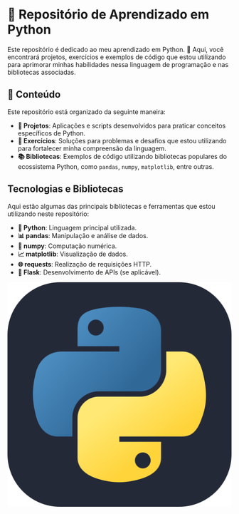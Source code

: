 # 🐍 Repositório de Aprendizado em Python

Este repositório é dedicado ao meu aprendizado em Python. 🚀 Aqui, você encontrará projetos, exercícios e exemplos de código que estou utilizando para aprimorar minhas habilidades nessa linguagem de programação e nas bibliotecas associadas.

## 📂 Conteúdo

Este repositório está organizado da seguinte maneira:

- **📝 Projetos**: Aplicações e scripts desenvolvidos para praticar conceitos específicos de Python.
- **🔧 Exercícios**: Soluções para problemas e desafios que estou utilizando para fortalecer minha compreensão da linguagem.
- **📚 Bibliotecas**: Exemplos de código utilizando bibliotecas populares do ecossistema Python, como `pandas`, `numpy`, `matplotlib`, entre outras.


## Tecnologias e Bibliotecas

Aqui estão algumas das principais bibliotecas e ferramentas que estou utilizando neste repositório:

- **🐍 Python**: Linguagem principal utilizada.
- **📊 pandas**: Manipulação e análise de dados.
- **🔢 numpy**: Computação numérica.
- **📈 matplotlib**: Visualização de dados.
- **🌐 requests**: Realização de requisições HTTP.
- **🚀 Flask**: Desenvolvimento de APIs (se aplicável).

<img src="https://raw.githubusercontent.com/tandpfun/skill-icons/65dea6c4eaca7da319e552c09f4cf5a9a8dab2c8/icons/Python-Dark.svg"/>
